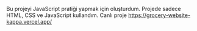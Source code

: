 Bu projeyi JavaScript pratiği yapmak için oluşturdum. Projede sadece HTML, CSS ve JavaScript kullandım.
Canlı proje https://grocery-website-kappa.vercel.app/
